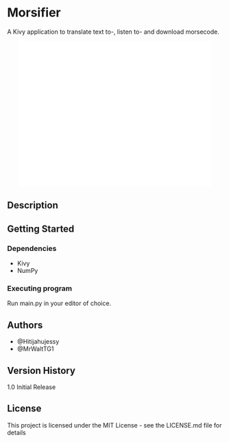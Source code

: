 # Morsifier
A Kivy application to translate text to-, listen to- and download morsecode.

<div align="center">
    <img width="450px" src="morsifier.png" />
</div>

## Description

## Getting Started


### Dependencies
- Kivy
- NumPy

### Executing program
Run main.py in your editor of choice.


## Authors
- @Hitijahujessy
- @MrWaltTG1

## Version History
1.0
Initial Release
## License
This project is licensed under the MIT License - see the LICENSE.md file for details
